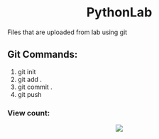 <h1 align="center"> PythonLab </h1>

Files that are uploaded from lab using git

## Git Commands: 

1. git init
2. git add .
3. git commit .
4. git push

### View count:
<div align="center">
  <img src="https://profile-counter.glitch.me/PythonLab/count.svg?"  />
</div>

###
